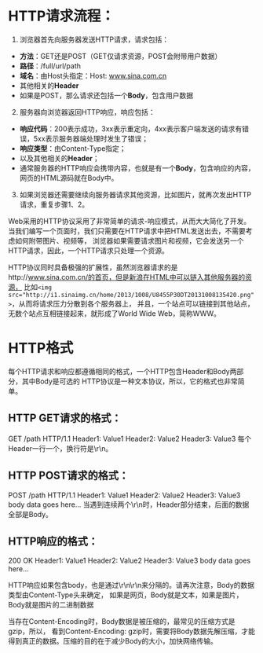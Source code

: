 # HTTP请求流程：
1. 浏览器首先向服务器发送HTTP请求，请求包括：
- **方法**：GET还是POST（GET仅请求资源，POST会附带用户数据）
- **路径**：/full/url/path
- **域名**：由Host头指定：Host: www.sina.com.cn
- 其他相关的**Header**
- 如果是POST，那么请求还包括一个**Body**，包含用户数据
2. 服务器向浏览器返回HTTP响应，响应包括：
- **响应代码**：200表示成功，3xx表示重定向，4xx表示客户端发送的请求有错误，5xx表示服务器端处理时发生了错误；
- **响应类型**：由Content-Type指定；
- 以及其他相关的**Header**；
- 通常服务器的HTTP响应会携带内容，也就是有一个**Body**，包含响应的内容，网页的HTML源码就在Body中。
3. 如果浏览器还需要继续向服务器请求其他资源，比如图片，就再次发出HTTP请求，重复步骤1、2。


Web采用的HTTP协议采用了非常简单的请求-响应模式，从而大大简化了开发。
当我们编写一个页面时，我们只需要在HTTP请求中把HTML发送出去，不需要考虑如何附带图片、视频等，
浏览器如果需要请求图片和视频，它会发送另一个HTTP请求，因此，一个HTTP请求只处理一个资源。

HTTP协议同时具备极强的扩展性，虽然浏览器请求的是http://www.sina.com.cn/的首页，但是新浪在HTML中可以链入其他服务器的资源，
比如`<img src="http://i1.sinaimg.cn/home/2013/1008/U8455P30DT20131008135420.png">`，从而将请求压力分散到各个服务器上，
并且，一个站点可以链接到其他站点，无数个站点互相链接起来，就形成了World Wide Web，简称WWW。


# HTTP格式
每个HTTP请求和响应都遵循相同的格式，一个HTTP包含Header和Body两部分，其中Body是可选的
HTTP协议是一种文本协议，所以，它的格式也非常简单。
## HTTP GET请求的格式：
GET /path HTTP/1.1
Header1: Value1
Header2: Value2
Header3: Value3
每个Header一行一个，换行符是\r\n。
## HTTP POST请求的格式：
POST /path HTTP/1.1
Header1: Value1
Header2: Value2
Header3: Value3
body data goes here...
当遇到连续两个\r\n时，Header部分结束，后面的数据全部是Body。

## HTTP响应的格式：
200 OK
Header1: Value1
Header2: Value2
Header3: Value3
body data goes here...

HTTP响应如果包含body，也是通过\r\n\r\n来分隔的。请再次注意，Body的数据类型由Content-Type头来确定，
如果是网页，Body就是文本，如果是图片，Body就是图片的二进制数据

当存在Content-Encoding时，Body数据是被压缩的，最常见的压缩方式是gzip，所以，
看到Content-Encoding: gzip时，需要将Body数据先解压缩，才能得到真正的数据。压缩的目的在于减少Body的大小，加快网络传输。


